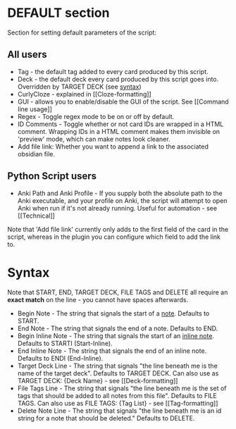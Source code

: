 # DEFAULT section

Section for setting default parameters of the script:
## All users
* Tag - the default tag added to every card produced by this script.
* Deck - the default deck every card produced by this script goes into. Overridden by TARGET DECK (see [syntax](#syntax))
* CurlyCloze - explained in [[Cloze-formatting]]
* GUI - allows you to enable/disable the GUI of the script. See [[Command line usage]]
* Regex - Toggle regex mode to be on or off by default.
* ID Comments - Toggle whether or not card IDs are wrapped in a HTML comment. Wrapping IDs in a HTML comment makes them invisible on 'preview' mode, which can make notes look cleaner.
* Add file link: Whether you want to append a link to the associated obsidian file.

## Python Script users
* Anki Path and Anki Profile - If you supply both the absolute path to the Anki executable, and your profile on Anki, the script will attempt to open Anki when run if it's not already running. Useful for automation - see [[Technical]]

Note that 'Add file link' currently only adds to the first field of the card in the script, whereas in the plugin you can configure which field to add the link to.

# Syntax

Note that START, END, TARGET DECK, FILE TAGS and DELETE all require an **exact match** on the line - you cannot have spaces afterwards.
* Begin Note - The string that signals the start of a [note](#note-formatting). Defaults to START.
* End Note - The string that signals the end of a note. Defaults to END.
* Begin Inline Note - The string that signals the start of an [inline note](#inline-note-formatting). Defaults to STARTI (Start-Inline).
* End Inline Note - The string that signals the end of an inline note. Defaults to ENDI (End-Inline).
* Target Deck Line - The string that signals "the line beneath me is the name of the target deck". Defaults to TARGET DECK. Can also use as TARGET DECK: {Deck Name} - see [[Deck-formatting]]
* File Tags Line - The string that signals "the line beneath me is the set of tags that should be added to all notes from this file". Defaults to FILE TAGS. Can also use as FILE TAGS: {Tag List} - see [[Tag-formatting]]
* Delete Note Line - The string that signals "the line beneath me is an id string for a note that should be deleted." Defaults to DELETE.